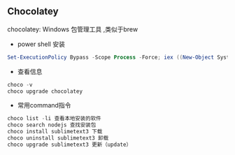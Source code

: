 ## Chocolatey


chocolatey:  Windows 包管理工具 ,类似于brew

* power shell 安装

```powershell
Set-ExecutionPolicy Bypass -Scope Process -Force; iex ((New-Object System.Net.WebClient).DownloadString('<https://chocolatey.org/install.ps1>'))
```

* 查看信息

```powershell
choco -v
choco upgrade chocolatey
```

* 常用command指令

```powershell
choco list -li 查看本地安装的软件
choco search nodejs 查找安装包
choco install sublimetext3 下载
choco uninstall sublimetext3 卸载
choco upgrade sublimetext3 更新（update）
```
